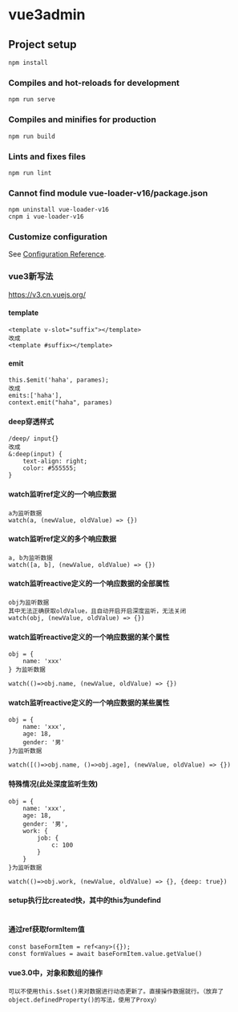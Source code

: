 # vue3admin

## Project setup

```
npm install
```

### Compiles and hot-reloads for development

```
npm run serve
```

### Compiles and minifies for production

```
npm run build
```

### Lints and fixes files

```
npm run lint
```

### Cannot find module vue-loader-v16/package.json

```
npm uninstall vue-loader-v16
cnpm i vue-loader-v16
```

### Customize configuration

See [Configuration Reference](https://cli.vuejs.org/config/).

### vue3新写法

<https://v3.cn.vuejs.org/>

#### template

```
<template v-slot="suffix"></template>
改成
<template #suffix></template>
```

#### emit

```
this.$emit('haha', parames);
改成
emits:['haha'],
context.emit("haha", parames)
```

#### deep穿透样式

```
/deep/ input{}
改成
&:deep(input) {
    text-align: right;
    color: #555555;
}
```

#### watch监听ref定义的一个响应数据

```
a为监听数据
watch(a, (newValue, oldValue) => {})
```

#### watch监听ref定义的多个响应数据

```
a, b为监听数据
watch([a, b], (newValue, oldValue) => {})
```

#### watch监听reactive定义的一个响应数据的全部属性

```
obj为监听数据
其中无法正确获取oldValue，且自动开启开启深度监听，无法关闭
watch(obj, (newValue, oldValue) => {})
```

#### watch监听reactive定义的一个响应数据的某个属性

```
obj = {
    name: 'xxx'
} 为监听数据

watch(()=>obj.name, (newValue, oldValue) => {})
```

#### watch监听reactive定义的一个响应数据的某些属性

```
obj = {
    name: 'xxx',
    age: 18,
    gender: '男'
}为监听数据

watch([()=>obj.name, ()=>obj.age], (newValue, oldValue) => {})
```

#### 特殊情况(此处深度监听生效)

```
obj = {
    name: 'xxx',
    age: 18,
    gender: '男',
    work: {
        job: {
            c: 100
        }
    }
}为监听数据

watch(()=>obj.work, (newValue, oldValue) => {}, {deep: true})
```

#### setup执行比created快，其中的this为undefind

```
```

#### 通过ref获取formItem值

```
const baseFormItem = ref<any>({});
const formValues = await baseFormItem.value.getValue()
```

#### vue3.0中，对象和数组的操作

```
可以不使用this.$set()来对数据进行动态更新了。直接操作数据就行。（放弃了object.definedProperty()的写法，使用了Proxy）
```
